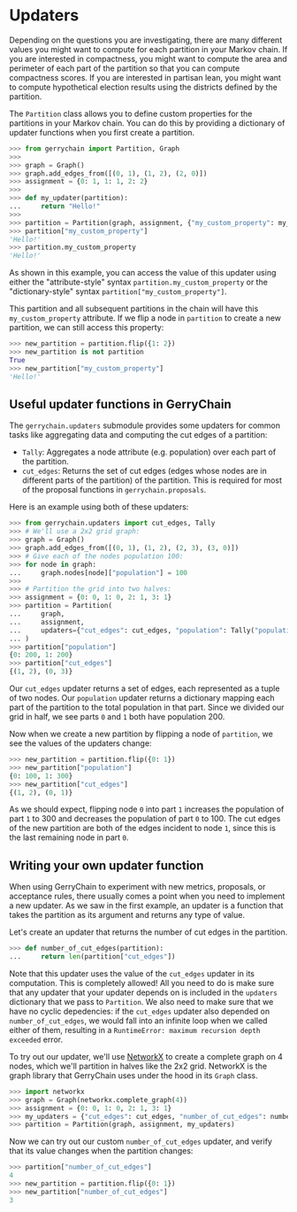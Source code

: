 # Updaters

Depending on the questions you are investigating, there are many different
values you might want to compute for each partition in your Markov chain. If you
are interested in compactness, you might want to compute the area and perimeter
of each part of the partition so that you can compute compactness scores. If you
are interested in partisan lean, you might want to compute hypothetical election
results using the districts defined by the partition.

The `Partition` class allows you to define custom properties for the partitions
in your Markov chain. You can do this by providing a dictionary of updater
functions when you first create a partition.

```python
>>> from gerrychain import Partition, Graph
>>>
>>> graph = Graph()
>>> graph.add_edges_from([(0, 1), (1, 2), (2, 0)])
>>> assignment = {0: 1, 1: 1, 2: 2}
>>>
>>> def my_updater(partition):
...     return "Hello!"
>>>
>>> partition = Partition(graph, assignment, {"my_custom_property": my_updater})
>>> partition["my_custom_property"]
'Hello!'
>>> partition.my_custom_property
'Hello!'

```

As shown in this example, you can access the value of this updater using either
the "attribute-style" syntax `partition.my_custom_property` or the
"dictionary-style" syntax `partition["my_custom_property"]`.

This partition and all subsequent partitions in the chain will have this
`my_custom_property` attribute. If we flip a node in `partition` to create a new
partition, we can still access this property:

```python
>>> new_partition = partition.flip({1: 2})
>>> new_partition is not partition
True
>>> new_partition["my_custom_property"]
'Hello!'

```

## Useful updater functions in GerryChain

The `gerrychain.updaters` submodule provides some updaters for common tasks like
aggregating data and computing the cut edges of a partition:

-   `Tally`: Aggregates a node attribute (e.g. population) over each part of the
    partition.
-   `cut_edges`: Returns the set of cut edges (edges whose nodes are in
    different parts of the partition) of the partition. This is required for
    most of the proposal functions in `gerrychain.proposals`.

Here is an example using both of these updaters:

```python
>>> from gerrychain.updaters import cut_edges, Tally
>>> # We'll use a 2x2 grid graph:
>>> graph = Graph()
>>> graph.add_edges_from([(0, 1), (1, 2), (2, 3), (3, 0)])
>>> # Give each of the nodes population 100:
>>> for node in graph:
...     graph.nodes[node]["population"] = 100
>>>
>>> # Partition the grid into two halves:
>>> assignment = {0: 0, 1: 0, 2: 1, 3: 1}
>>> partition = Partition(
...     graph,
...     assignment,
...     updaters={"cut_edges": cut_edges, "population": Tally("population")}
... )
>>> partition["population"]
{0: 200, 1: 200}
>>> partition["cut_edges"]
{(1, 2), (0, 3)}

```

Our `cut_edges` updater returns a set of edges, each represented as a tuple of
two nodes. Our `population` updater returns a dictionary mapping each part of
the partition to the total population in that part. Since we divided our grid in
half, we see parts `0` and `1` both have population 200.

Now when we create a new partition by flipping a node of `partition`, we see the
values of the updaters change:

```python
>>> new_partition = partition.flip({0: 1})
>>> new_partition["population"]
{0: 100, 1: 300}
>>> new_partition["cut_edges"]
{(1, 2), (0, 1)}

```

As we should expect, flipping node `0` into part `1` increases the population of
part `1` to 300 and decreases the population of part `0` to 100. The cut edges
of the new partition are both of the edges incident to node `1`, since this is
the last remaining node in part `0`.

## Writing your own updater function

When using GerryChain to experiment with new metrics, proposals, or acceptance
rules, there usually comes a point when you need to implement a new updater. As
we saw in the first example, an updater is a function that takes the partition
as its argument and returns any type of value.

Let's create an updater that returns the number of cut edges in the partition.

```python
>>> def number_of_cut_edges(partition):
...     return len(partition["cut_edges"])

```

Note that this updater uses the value of the `cut_edges` updater in its
computation. This is completely allowed! All you need to do is make sure that
any updater that your updater depends on is included in the `updaters`
dictionary that we pass to `Partition`. We also need to make sure that we have
no cyclic depedencies: if the `cut_edges` updater also depended on
`number_of_cut_edges`, we would fall into an infinite loop when we called either
of them, resulting in a `RuntimeError: maximum recursion depth exceeded` error.

To try out our updater, we'll use [NetworkX](https://networkx.github.io) to
create a complete graph on 4 nodes, which we'll partition in halves like the 2x2
grid. NetworkX is the graph library that GerryChain uses under the hood in its
`Graph` class.

```python
>>> import networkx
>>> graph = Graph(networkx.complete_graph(4))
>>> assignment = {0: 0, 1: 0, 2: 1, 3: 1}
>>> my_updaters = {"cut_edges": cut_edges, "number_of_cut_edges": number_of_cut_edges}
>>> partition = Partition(graph, assignment, my_updaters)

```

Now we can try out our custom `number_of_cut_edges` updater, and verify that its
value changes when the partition changes:

```python
>>> partition["number_of_cut_edges"]
4
>>> new_partition = partition.flip({0: 1})
>>> new_partition["number_of_cut_edges"]
3

```
